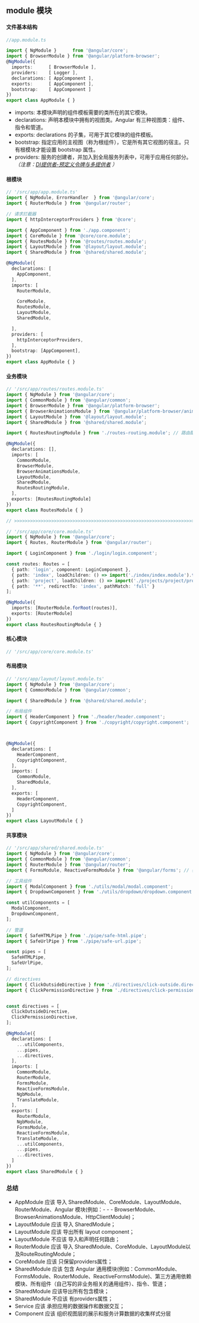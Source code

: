 ## module 模块

#### 文件基本结构
```typescript
//app.module.ts

import { NgModule }      from '@angular/core';
import { BrowserModule } from '@angular/platform-browser';
@NgModule({
  imports:      [ BrowserModule ],
  providers:    [ Logger ],
  declarations: [ AppComponent ],
  exports:      [ AppComponent ],
  bootstrap:    [ AppComponent ]
})
export class AppModule { }
```
- imports: 本模块声明的组件模板需要的类所在的其它模块。
- declarations: 声明本模块中拥有的视图类。Angular 有三种视图类：组件、指令和管道。
- exports: declarations 的子集，可用于其它模块的组件模板。
- bootstrap: 指定应用的主视图（称为根组件），它是所有其它视图的宿主。只有根模块才能设置 bootstrap 属性。
- providers: 服务的创建者，并加入到全局服务列表中，可用于应用任何部分。*（注意：[DI提供者-预定义令牌与多提供者](https://angular.cn/guide/dependency-injection-providers#non-class-dependencies) ）*

#### 根模块
```typescript
// '/src/app/app.module.ts'
import { NgModule, ErrorHandler  } from '@angular/core';
import { RouterModule } from '@angular/router';

// 请求拦截器
import { httpInterceptorProviders } from '@core';

import { AppComponent } from './app.component';
import { CoreModule } from '@core/core.module';
import { RoutesModule } from '@routes/routes.module';
import { LayoutModule } from '@layout/layout.module';
import { SharedModule } from '@shared/shared.module';

@NgModule({
  declarations: [
    AppComponent,
  ],
  imports: [
    RouterModule,

    CoreModule,
    RoutesModule,
    LayoutModule,
    SharedModule,

  ],
  providers: [
    httpInterceptorProviders,
  ],
  bootstrap: [AppComponent],
})
export class AppModule { }
```


#### 业务模块
```typescript
// '/src/app/routes/routes.module.ts'
import { NgModule } from '@angular/core';
import { CommonModule } from '@angular/common';
import { BrowserModule } from '@angular/platform-browser';
import { BrowserAnimationsModule } from '@angular/platform-browser/animations';
import { LayoutModule } from '@layout/layout.module';
import { SharedModule } from '@shared/shared.module';

import { RoutesRoutingModule } from './routes-routing.module'; // 路由配置

@NgModule({
  declarations: [],
  imports: [
    CommonModule,
    BrowserModule,
    BrowserAnimationsModule,
    LayoutModule,
    SharedModule,
    RoutesRoutingModule,
  ],
  exports: [RoutesRoutingModule]
})
export class RoutesModule { }

// >>>>>>>>>>>>>>>>>>>>>>>>>>>>>>>>>>>>>>>>>>>>>>>>>>>>>>>>>>>>>>>>>>>>>>>

// '/src/app/core/core.module.ts'
import { NgModule } from '@angular/core';
import { Routes, RouterModule } from '@angular/router';

import { LoginComponent } from './login/login.component';

const routes: Routes = [
  { path: 'login', component: LoginComponent },
  { path: 'index', loadChildren: () => import('./index/index.module').then(mod => mod.IndexModule) }, // 模块懒加载
  { path: 'project', loadChildren: () => import('./projects/project/project.module').then(mod => mod.ProjectModule) },
  { path: '**', redirectTo: 'index', pathMatch: 'full' }
];

@NgModule({
  imports: [RouterModule.forRoot(routes)],
  exports: [RouterModule]
})
export class RoutesRoutingModule { }
```


#### 核心模块
```typescript
// '/src/app/core/core.module.ts'

```


#### 布局模块
```typescript
// '/src/app/layout/layout.module.ts'
import { NgModule } from '@angular/core';
import { CommonModule } from '@angular/common';

import { SharedModule } from '@shared/shared.module';

// 布局组件
import { HeaderComponent } from './header/header.component';
import { CopyrightComponent } from './copyright/copyright.component';



@NgModule({
  declarations: [
    HeaderComponent,
    CopyrightComponent,
  ],
  imports: [
    CommonModule,
    SharedModule,
  ],
  exports: [
    HeaderComponent,
    CopyrightComponent,
  ]
})
export class LayoutModule { }

```


#### 共享模块
```typescript
// '/src/app/shared/shared.module.ts'
import { NgModule } from '@angular/core';
import { CommonModule } from '@angular/common';
import { RouterModule } from '@angular/router';
import { FormsModule, ReactiveFormsModule } from '@angular/forms'; // 表单相关

// 工具组件
import { ModalComponent } from './utils/modal/modal.component';
import { DropdownComponent } from './utils/dropdown/dropdown.component';

const utilComponents = [
  ModalComponent,
  DropdownComponent,
];

// 管道
import { SafeHTMLPipe } from './pipe/safe-html.pipe';
import { SafeUrlPipe } from './pipe/safe-url.pipe';

const pipes = [
  SafeHTMLPipe,
  SafeUrlPipe,
];

// directives
import { ClickOutsideDirective } from './directives/click-outside.directive';
import { ClickPermissionDirective } from './directives/click-permission.directive';


const directives = [
  ClickOutsideDirective,
  ClickPermissionDirective,
];

@NgModule({
  declarations: [
    ...utilComponents,
    ...pipes,
    ...directives,
  ],
  imports: [
    CommonModule,
    RouterModule,
    FormsModule,
    ReactiveFormsModule,
    NgbModule,
    TranslateModule,
  ],
  exports: [
    RouterModule,
    NgbModule,
    FormsModule,
    ReactiveFormsModule,
    TranslateModule,
    ...utilComponents,
    ...pipes,
    ...directives,
  ]
})
export class SharedModule { }

```


### 总结

- AppModule 应该 导入 SharedModule、CoreModule、LayoutModule、RouterModule、Angular 模块(例如：- - - BrowserModule、BrowserAnimationsModule、HttpClientModule)；
- LayoutModule 应该 导入 SharedModule；
- LayoutModule 应该 导出所有 layout component；
- LayoutModule 不应该 导入和声明任何路由；
- RouterModule 应该 导入 SharedModule、CoreModule、LayoutModule以及RouteRoutingModule；
- CoreModule 应该 只保留providers属性；
- SharedModule 应该 包含 Angular 通用模块(例如：CommonModule、FormsModule、RouterModule、ReactiveFormsModule)、第三方通用依赖模块、所有组件（自己写的非业务相关的通用组件）、指令、管道；
- SharedModule 应该导出所有包含模块；
- SharedModule 不应该 有providers属性；
- Service 应该 承担应用的数据操作和数据交互；
- Component 应该 组织视图层的展示和服务计算数据的收集样式分层
